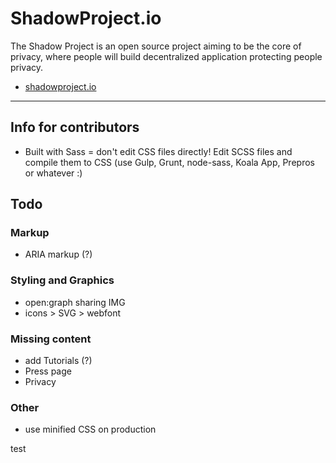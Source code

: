 # ShadowProject.io

The Shadow Project is an open source project aiming to be the core of privacy, where people will build decentralized application protecting people privacy.

* [shadowproject.io](http://shadowproject.io)

----

## Info for contributors

* Built with Sass = don't edit CSS files directly! Edit SCSS files and compile them to CSS (use Gulp, Grunt, node-sass, Koala App, Prepros or whatever :)

## Todo

### Markup

* ARIA markup (?)

### Styling and Graphics

* open:graph sharing IMG
* icons > SVG > webfont


### Missing content

* add Tutorials (?)
* Press page
* Privacy


### Other

* use minified CSS on production

test

